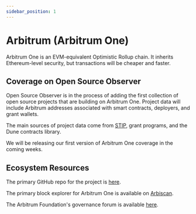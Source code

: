 ```yaml
---
sidebar_position: 1
---
```


# Arbitrum (Arbitrum One)

Arbitrum One is an EVM-equivalent Optimistic Rollup chain. It inherits Ethereum-level security, but transactions will be cheaper and faster.

## Coverage on Open Source Observer

Open Source Observer is in the process of adding the first collection of open source projects that are building on Arbitrum One. Project data will include Arbitrum addresses associated with smart contracts, deployers, and grant wallets.

The main sources of project data come from [STIP](https://forum.arbitrum.foundation/t/arbitrums-short-term-incentive-program-arbitrum-improvement-proposal/16131), grant programs, and the Dune contracts library.

We will be releasing our first version of Arbitrum One coverage in the coming weeks.

## Ecosystem Resources

The primary GitHub repo for the project is [here](https://github.com/OffchainLabs).

The primary block explorer for Arbitrum One is available on [Arbiscan](https://arbiscan.io/).

The Arbitrum Foundation's governance forum is available [here](https://forum.arbitrum.foundation/).

